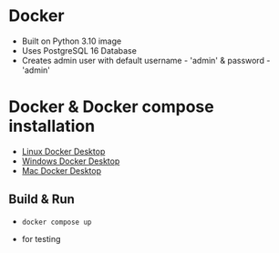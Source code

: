# Docker

- Built on Python 3.10 image
- Uses PostgreSQL 16 Database
- Creates admin user with default username - 'admin' & password - 'admin'

# Docker & Docker compose installation

- [Linux Docker Desktop](https://docs.docker.com/desktop/install/linux-install/)
- [Windows Docker Desktop](https://docs.docker.com/desktop/install/windows-install/)
- [Mac Docker Desktop](https://docs.docker.com/desktop/install/mac-install/)

## Build & Run

- ```docker compose up```

- for testing
